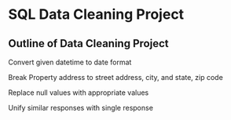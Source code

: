 # SQL Data Cleaning Project

## Outline of Data Cleaning Project

Convert given datetime to date format

Break Property address to street address, city, and state, zip code

Replace null values with appropriate values

Unify similar responses with single response
